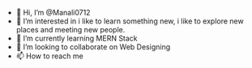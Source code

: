 - 👋 Hi, I’m @Manali0712
- 👀 I’m interested in i like to learn something new, i like to explore new places and meeting new people.
- 🌱 I’m currently learning MERN Stack 
- 💞️ I’m looking to collaborate on Web Designing
- 📫 How to reach me 

<!---
Manali0712/Manali0712 is a ✨ special ✨ repository because its `README.md` (this file) appears on your GitHub profile.
You can click the Preview link to take a look at your changes.
--->
